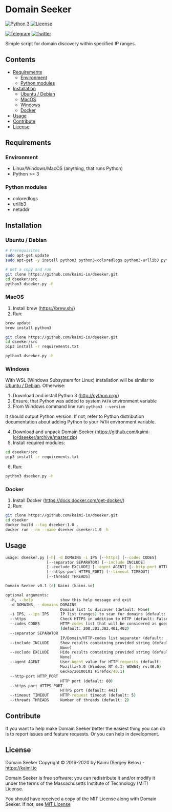 Domain Seeker
=====================
[![Python 3](https://img.shields.io/badge/python-3%20%2B-green.svg)](https://www.python.org/) [![License](https://img.shields.io/badge/license-MIT-red.svg)](https://raw.githubusercontent.com/kaimi-io/dseeker/master/LICENSE)

[![Telegram](https://img.shields.io/badge/Telegram--lightgrey?logo=telegram&style=social)](https://t.me/kaimi_io)
[![Twitter](https://img.shields.io/twitter/follow/kaimi_io?style=social)](https://twitter.com/kaimi_io)

Simple script for domain discovery within specified IP ranges.

## Contents
- [Requirements](#Requirements)
  - [Environment](#Environment)
  - [Python modules](#Python-modules)
- [Installation](#Installation)
  - [Ubuntu / Debian](#ubuntu--debian)
  - [MacOS](#MacOS)
  - [Windows](#Windows)
  - [Docker](#Docker)
- [Usage](#Usage)
- [Contribute](#Contribute)
- [License](#License)

## Requirements
### Environment
* Linux/Windows/MacOS (anything, that runs Python)
* Python >= 3

### Python modules
* coloredlogs
* urllib3
* netaddr

## Installation
### Ubuntu / Debian
```bash
# Prerequisites
sudo apt-get update
sudo apt-get -y install python3 python3-coloredlogs python3-urllib3 python3-netaddr

# Get a copy and run
git clone https://github.com/kaimi-io/dseeker.git
cd dseeker/src
python3 dseeker.py -h
```
### MacOS
1. Install brew (https://brew.sh/)
2. Run:
```bash
brew update
brew install python3

git clone https://github.com/kaimi-io/dseeker.git
cd dseeker/src
pip3 install -r requirements.txt

python3 dseeker.py -h
```
### Windows
With WSL (Windows Subsystem for Linux) installation will be similar to [Ubuntu / Debian](#ubuntu--debian).
Otherwise:
1. Download and install Python 3 (http://python.org/)
2. Ensure, that Python was added to system `PATH` environment variable
3. From Windows command line run:
```python3 --version```

It should output Python version. If not, refer to Python distribution documentation about adding Python to your `PATH` environment variable.

4. Download and unpack Domain Seeker (https://github.com/kaimi-io/dseeker/archive/master.zip)
5. Install required modules:
```bash
cd dseeker/src
pip3 install -r requirements.txt
```
6. Run:
```bash
python3 dseeker.py -h
```

### Docker
1. Install Docker (https://docs.docker.com/get-docker/)
2. Run:
```bash
git clone https://github.com/kaimi-io/dseeker.git
cd dseeker
docker build --tag dseeker:1.0 .
docker run --rm --name dseeker dseeker:1.0 -h
```

## Usage
```bat
usage: dseeker.py [-h] -d DOMAINS -i IPS [--https] [--codes CODES]
                  [--separator SEPARATOR] [--include INCLUDE]
                  [--exclude EXCLUDE] [--agent AGENT] [--http-port HTTP_PORT]
                  [--https-port HTTPS_PORT] [--timeout TIMEOUT]
                  [--threads THREADS]

Domain Seeker v0.1 (c) Kaimi (kaimi.io)

optional arguments:
  -h, --help            show this help message and exit
  -d DOMAINS, --domains DOMAINS
                        Domain list to discover (default: None)
  -i IPS, --ips IPS     IP list (ranges) to scan for domains (default: None)
  --https               Check HTTPS in addition to HTTP (default: False)
  --codes CODES         HTTP-codes list that will be considered as good
                        (default: 200,301,302,401,403)
  --separator SEPARATOR
                        IP/Domain/HTTP-codes list separator (default: ,)
  --include INCLUDE     Show results containing provided string (default:
                        None)
  --exclude EXCLUDE     Hide results containing provided string (default:
                        None)
  --agent AGENT         User-Agent value for HTTP-requests (default:
                        Mozilla/5.0 (Windows NT 6.1; WOW64; rv:40.0)
                        Gecko/20100101 Firefox/40.1)
  --http-port HTTP_PORT
                        HTTP port (default: 80)
  --https-port HTTPS_PORT
                        HTTPS port (default: 443)
  --timeout TIMEOUT     HTTP-request timeout (default: 5)
  --threads THREADS     Number of threads (default: 2)
```

## Contribute
If you want to help make Domain Seeker better the easiest thing you can do is to report issues and feature requests. Or you can help in development.

## License
Domain Seeker Copyright © 2016-2020 by Kaimi (Sergey Belov) - https://kaimi.io

Domain Seeker is free software: you can redistribute it and/or modify it under the terms of the Massachusetts Institute of Technology (MIT) License.

You should have received a copy of the MIT License along with Domain Seeker. If not, see [MIT License](LICENSE)
